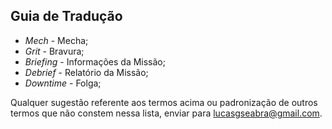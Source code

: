 ## Guia de Tradução

+ *Mech* - Mecha;
+ *Grit* - Bravura;
+ *Briefing* - Informações da Missão;
+ *Debrief* - Relatório da Missão;
+ *Downtime* - Folga;





Qualquer sugestão referente aos termos acima ou padronização de outros termos que não constem nessa lista, enviar para lucasgseabra@gmail.com.
